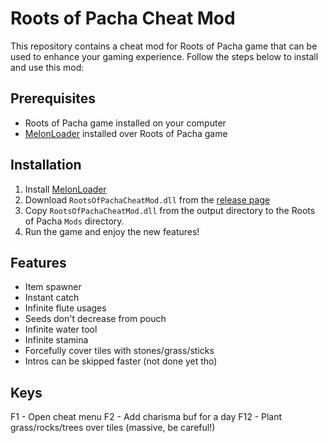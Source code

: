 # Roots of Pacha Cheat Mod

This repository contains a cheat mod for Roots of Pacha game that can be used to enhance your gaming experience. Follow the steps below to install and use this mod:

## Prerequisites
- Roots of Pacha game installed on your computer
- [MelonLoader](https://github.com/LavaGang/MelonLoader) installed over Roots of Pacha game

## Installation
1. Install [MelonLoader](https://github.com/LavaGang/MelonLoader)
2. Download `RootsOfPachaCheatMod.dll` from the [release page](https://github.com/mzonski/roots-of-pacha-cheat-mod/releases)
3. Copy `RootsOfPachaCheatMod.dll` from the output directory to the Roots of Pacha `Mods` directory.
4. Run the game and enjoy the new features!

## Features
- Item spawner
- Instant catch
- Infinite flute usages
- Seeds don't decrease from pouch
- Infinite water tool
- Infinite stamina
- Forcefully cover tiles with stones/grass/sticks
- Intros can be skipped faster (not done yet tho)

## Keys
F1  - Open cheat menu
F2  - Add charisma buf for a day
F12 - Plant grass/rocks/trees over tiles (massive, be careful!)